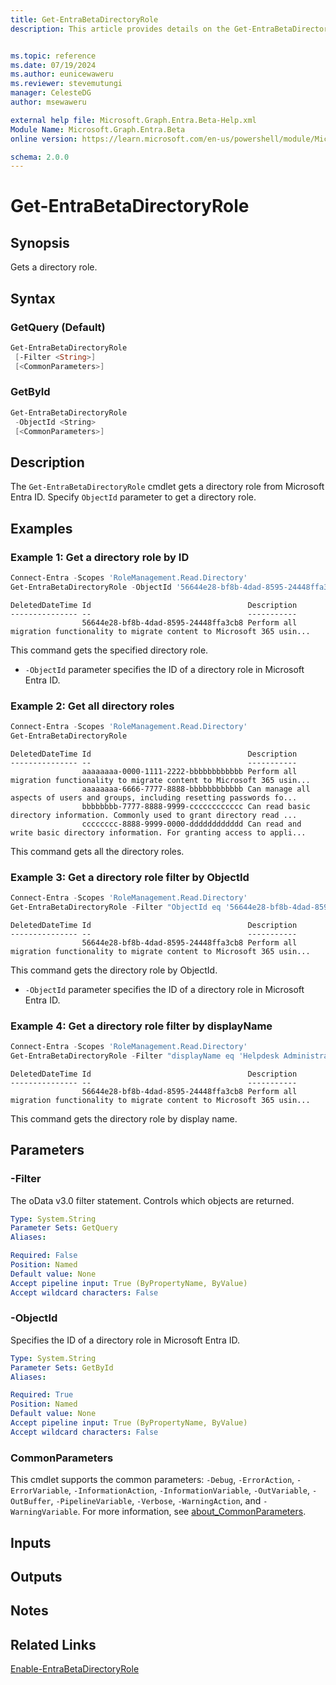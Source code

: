```yaml
---
title: Get-EntraBetaDirectoryRole
description: This article provides details on the Get-EntraBetaDirectoryRole command.


ms.topic: reference
ms.date: 07/19/2024
ms.author: eunicewaweru
ms.reviewer: stevemutungi
manager: CelesteDG
author: msewaweru

external help file: Microsoft.Graph.Entra.Beta-Help.xml
Module Name: Microsoft.Graph.Entra.Beta
online version: https://learn.microsoft.com/en-us/powershell/module/Microsoft.Graph.Entra.Beta/Get-EntraBetaDirectoryRole

schema: 2.0.0
---
```


# Get-EntraBetaDirectoryRole

## Synopsis

Gets a directory role.

## Syntax

### GetQuery (Default)

```powershell
Get-EntraBetaDirectoryRole 
 [-Filter <String>] 
 [<CommonParameters>]
```

### GetById

```powershell
Get-EntraBetaDirectoryRole 
 -ObjectId <String> 
 [<CommonParameters>]
```

## Description

The `Get-EntraBetaDirectoryRole` cmdlet gets a directory role from Microsoft Entra ID. Specify `ObjectId` parameter to get a directory role.

## Examples

### Example 1: Get a directory role by ID

```powershell
Connect-Entra -Scopes 'RoleManagement.Read.Directory'
Get-EntraBetaDirectoryRole -ObjectId '56644e28-bf8b-4dad-8595-24448ffa3cb8'
```

```Output
DeletedDateTime Id                                   Description
--------------- --                                   -----------
                56644e28-bf8b-4dad-8595-24448ffa3cb8 Perform all migration functionality to migrate content to Microsoft 365 usin...
```

This command gets the specified directory role.

- `-ObjectId` parameter specifies the ID of a directory role in Microsoft Entra ID.

### Example 2: Get all directory roles

```powershell
Connect-Entra -Scopes 'RoleManagement.Read.Directory'
Get-EntraBetaDirectoryRole
```

```Output
DeletedDateTime Id                                   Description
--------------- --                                   -----------
                aaaaaaaa-0000-1111-2222-bbbbbbbbbbbb Perform all migration functionality to migrate content to Microsoft 365 usin...
                aaaaaaaa-6666-7777-8888-bbbbbbbbbbbb Can manage all aspects of users and groups, including resetting passwords fo...
                bbbbbbbb-7777-8888-9999-cccccccccccc Can read basic directory information. Commonly used to grant directory read ...
                cccccccc-8888-9999-0000-dddddddddddd Can read and write basic directory information. For granting access to appli...
```

This command gets all the directory roles.

### Example 3: Get a directory role filter by ObjectId

```powershell
Connect-Entra -Scopes 'RoleManagement.Read.Directory'
Get-EntraBetaDirectoryRole -Filter "ObjectId eq '56644e28-bf8b-4dad-8595-24448ffa3cb8'"
```

```Output
DeletedDateTime Id                                   Description
--------------- --                                   -----------
                56644e28-bf8b-4dad-8595-24448ffa3cb8 Perform all migration functionality to migrate content to Microsoft 365 usin...
```

This command gets the directory role by ObjectId.

- `-ObjectId` parameter specifies the ID of a directory role in Microsoft Entra ID.

### Example 4: Get a directory role filter by displayName

```powershell
Connect-Entra -Scopes 'RoleManagement.Read.Directory'
Get-EntraBetaDirectoryRole -Filter "displayName eq 'Helpdesk Administrator'"
```

```Output
DeletedDateTime Id                                   Description
--------------- --                                   -----------
                56644e28-bf8b-4dad-8595-24448ffa3cb8 Perform all migration functionality to migrate content to Microsoft 365 usin...
```

This command gets the directory role by display name.

## Parameters

### -Filter

The oData v3.0 filter statement.
Controls which objects are returned.

```yaml
Type: System.String
Parameter Sets: GetQuery
Aliases:

Required: False
Position: Named
Default value: None
Accept pipeline input: True (ByPropertyName, ByValue)
Accept wildcard characters: False
```

### -ObjectId

Specifies the ID of a directory role in Microsoft Entra ID.

```yaml
Type: System.String
Parameter Sets: GetById
Aliases:

Required: True
Position: Named
Default value: None
Accept pipeline input: True (ByPropertyName, ByValue)
Accept wildcard characters: False
```

### CommonParameters

This cmdlet supports the common parameters: `-Debug`, `-ErrorAction`, `-ErrorVariable`, `-InformationAction`, `-InformationVariable`, `-OutVariable`, `-OutBuffer`, `-PipelineVariable`, `-Verbose`, `-WarningAction`, and `-WarningVariable`. For more information, see [about_CommonParameters](https://go.microsoft.com/fwlink/?LinkID=113216).

## Inputs

## Outputs

## Notes

## Related Links

[Enable-EntraBetaDirectoryRole](Enable-EntraBetaDirectoryRole.md)
